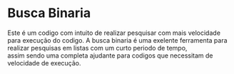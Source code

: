 # Busca Binaria

Este é um codigo com intuito de realizar pesquisar com mais velocidade para execução do codigo.
A busca binaria é uma exelente ferramenta para realizar pesquisas em listas com um curto periodo de tempo,<br>
assim sendo uma completa ajudante para codigos que necessitam de velocidade de execução.
